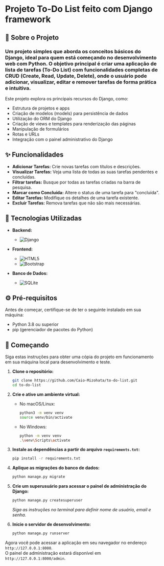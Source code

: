 # Projeto To-Do List feito com Django framework

## 📖 Sobre o Projeto

### Um projeto simples que aborda os conceitos básicos do Django, ideal para quem está começando no desenvolvimento web com Python. O objetivo principal é criar uma aplicação de lista de tarefas (To-Do List) com funcionalidades completas de CRUD (Create, Read, Update, Delete), onde o usuário pode adicionar, visualizar, editar e remover tarefas de forma prática e intuitiva.

Este projeto explora os principais recursos do Django, como:

- Estrutura de projetos e apps
- Criação de modelos (models) para persistência de dados
- Utilização do ORM do Django
- Criação de views e templates para renderização das páginas
- Manipulação de formulários
- Rotas e URLs
- Integração com o painel administrativo do Django

## ✨ Funcionalidades

-   **Adicionar Tarefas:** Crie novas tarefas com títulos e descrições.
-   **Visualizar Tarefas:** Veja uma lista de todas as suas tarefas pendentes e concluídas.
-   **Filtrar tarefas:** Busque por todas as tarefas criadas na barra de pesquisa.
-   **Marcar como Concluída:** Altere o status de uma tarefa para "concluída".
-   **Editar Tarefas:** Modifique os detalhes de uma tarefa existente.
-   **Excluir Tarefas:** Remova tarefas que não são mais necessárias.

## 🚀 Tecnologias Utilizadas

-   **Backend:**
    -   ![Django](https://img.shields.io/badge/Django-092E20?style=for-the-badge&logo=django&logoColor=white)
-   **Frontend:**
    - ![HTML5](https://img.shields.io/badge/HTML5-E34F26?style=for-the-badge&logo=html5&logoColor=white)
    - ![Bootstrap](https://img.shields.io/badge/Bootstrap-7952B3?style=for-the-badge&logo=bootstrap&logoColor=white)

-   **Banco de Dados:**
    -   ![SQLite](https://img.shields.io/badge/SQLite-003B57?style=for-the-badge&logo=sqlite&logoColor=white)

## ⚙️ Pré-requisitos

Antes de começar, certifique-se de ter o seguinte instalado em sua máquina:

-   Python 3.8 ou superior
-   pip (gerenciador de pacotes do Python)

## 🏁 Começando

Siga estas instruções para obter uma cópia do projeto em funcionamento em sua máquina local para desenvolvimento e teste.

1.  **Clone o repositório:**

    ```bash
    git clone https://github.com/Caio-Mizohata/to-do-list.git
    cd to-do-list
    ```

2.  **Crie e ative um ambiente virtual:**

    * No macOS/Linux:
        ```bash
        python3 -m venv venv
        source venv/bin/activate
        ```
    * No Windows:
        ```bash
        python -m venv venv
        .\venv\Scripts\activate
        ```

3.  **Instale as dependências a partir do arquivo `requirements.txt`:**

    ```bash
    pip install -r requirements.txt
    ```

4.  **Aplique as migrações do banco de dados:**

    ```bash
    python manage.py migrate
    ```

5.  **Crie um superusuário para acessar o painel de administração do Django:**

    ```bash
    python manage.py createsuperuser
    ```
    *Siga as instruções no terminal para definir nome de usuário, email e senha.*

6.  **Inicie o servidor de desenvolvimento:**

    ```bash
    python manage.py runserver
    ```

Agora você pode acessar a aplicação em seu navegador no endereço `http://127.0.0.1:8000`. <br>
O painel de administração estará disponível em `http://127.0.0.1:8000/admin`.
